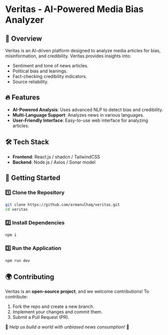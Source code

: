 # Veritas - AI-Powered Media Bias Analyzer

## 🌟 Overview

Veritas is an AI-driven platform designed to analyze media articles for bias, misinformation, and credibility. Veritas provides insights into:

-   Sentiment and tone of news articles.
-   Political bias and leanings.
-   Fact-checking credibility indicators.
-   Source reliability.

## 🔥 Features

-   **AI-Powered Analysis**: Uses advanced NLP to detect bias and credibility.
-   **Multi-Language Support**: Analyzes news in various languages.
-   **User-Friendly Interface**: Easy-to-use web interface for analyzing articles.

## 🛠️ Tech Stack

-   **Frontend**: React.js / shadcn / TailwindCSS
-   **Backend**: Node.js / Axios / Sonar model

## 🚀 Getting Started

### 1️⃣ Clone the Repository

```sh
git clone https://github.com/armanulhaq/veritas.git
cd veritas
```

### 2️⃣ Install Dependencies

```sh
npm i
```

### 3️⃣ Run the Application

```sh
npm run dev
```

## 🌍 Contributing

Veritas is an **open-source project**, and we welcome contributions! To contribute:

1. Fork the repo and create a new branch.
2. Implement your changes and commit them.
3. Submit a Pull Request (PR).

📢 _Help us build a world with unbiased news consumption!_ 🚀

